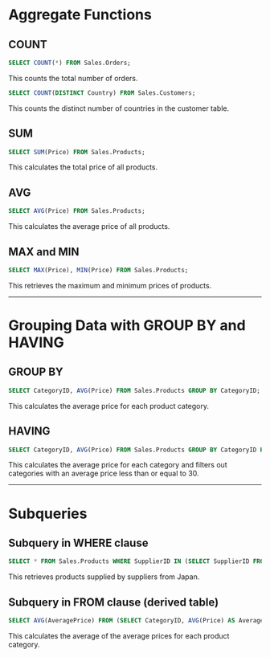 # Aggregate Functions

## COUNT

```sql
SELECT COUNT(*) FROM Sales.Orders;
```

This counts the total number of orders.

```sql
SELECT COUNT(DISTINCT Country) FROM Sales.Customers;
```

This counts the distinct number of countries in the customer table.

## SUM

```sql
SELECT SUM(Price) FROM Sales.Products;
```

This calculates the total price of all products.

## AVG

```sql
SELECT AVG(Price) FROM Sales.Products;
```

This calculates the average price of all products.

## MAX and MIN

```sql
SELECT MAX(Price), MIN(Price) FROM Sales.Products;
```

This retrieves the maximum and minimum prices of products.

---

# Grouping Data with GROUP BY and HAVING

## GROUP BY

```sql
SELECT CategoryID, AVG(Price) FROM Sales.Products GROUP BY CategoryID;
```

This calculates the average price for each product category.

## HAVING

```sql
SELECT CategoryID, AVG(Price) FROM Sales.Products GROUP BY CategoryID HAVING AVG(Price) > 30;
```

This calculates the average price for each category and filters out categories with an average price less than or equal to 30.

---

# Subqueries

## Subquery in WHERE clause

```sql
SELECT * FROM Sales.Products WHERE SupplierID IN (SELECT SupplierID FROM Sales.Suppliers WHERE Country = 'Japan');
```

This retrieves products supplied by suppliers from Japan.

## Subquery in FROM clause (derived table)

```sql
SELECT AVG(AveragePrice) FROM (SELECT CategoryID, AVG(Price) AS AveragePrice FROM Sales.Products GROUP BY CategoryID) AS CategoryAverages;
```

This calculates the average of the average prices for each product category.
